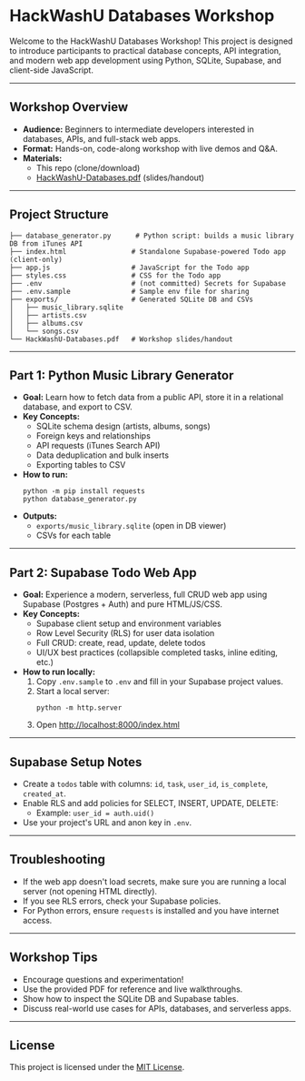 # HackWashU Databases Workshop

Welcome to the HackWashU Databases Workshop! This project is designed to introduce participants to practical database concepts, API integration, and modern web app development using Python, SQLite, Supabase, and client-side JavaScript.

---

## Workshop Overview

- **Audience:** Beginners to intermediate developers interested in databases, APIs, and full-stack web apps.
- **Format:** Hands-on, code-along workshop with live demos and Q&A.
- **Materials:**
  - This repo (clone/download)
  - [HackWashU-Databases.pdf](./HackWashU-Databases.pdf) (slides/handout)

---

## Project Structure

```
├── database_generator.py      # Python script: builds a music library DB from iTunes API
├── index.html                # Standalone Supabase-powered Todo app (client-only)
├── app.js                    # JavaScript for the Todo app
├── styles.css                # CSS for the Todo app
├── .env                      # (not committed) Secrets for Supabase
├── .env.sample               # Sample env file for sharing
├── exports/                  # Generated SQLite DB and CSVs
│   ├── music_library.sqlite
│   ├── artists.csv
│   ├── albums.csv
│   └── songs.csv
└── HackWashU-Databases.pdf   # Workshop slides/handout
```

---

## Part 1: Python Music Library Generator

- **Goal:** Learn how to fetch data from a public API, store it in a relational database, and export to CSV.
- **Key Concepts:**
  - SQLite schema design (artists, albums, songs)
  - Foreign keys and relationships
  - API requests (iTunes Search API)
  - Data deduplication and bulk inserts
  - Exporting tables to CSV
- **How to run:**
  ```pwsh
  python -m pip install requests
  python database_generator.py
  ```
- **Outputs:**
  - `exports/music_library.sqlite` (open in DB viewer)
  - CSVs for each table

---

## Part 2: Supabase Todo Web App

- **Goal:** Experience a modern, serverless, full CRUD web app using Supabase (Postgres + Auth) and pure HTML/JS/CSS.
- **Key Concepts:**
  - Supabase client setup and environment variables
  - Row Level Security (RLS) for user data isolation
  - Full CRUD: create, read, update, delete todos
  - UI/UX best practices (collapsible completed tasks, inline editing, etc.)
- **How to run locally:**
  1. Copy `.env.sample` to `.env` and fill in your Supabase project values.
  2. Start a local server:
     ```pwsh
     python -m http.server
     ```
  3. Open [http://localhost:8000/index.html](http://localhost:8000/index.html)

---

## Supabase Setup Notes

- Create a `todos` table with columns: `id`, `task`, `user_id`, `is_complete`, `created_at`.
- Enable RLS and add policies for SELECT, INSERT, UPDATE, DELETE:
  - Example: `user_id = auth.uid()`
- Use your project's URL and anon key in `.env`.

---

## Troubleshooting

- If the web app doesn't load secrets, make sure you are running a local server (not opening HTML directly).
- If you see RLS errors, check your Supabase policies.
- For Python errors, ensure `requests` is installed and you have internet access.

---

## Workshop Tips

- Encourage questions and experimentation!
- Use the provided PDF for reference and live walkthroughs.
- Show how to inspect the SQLite DB and Supabase tables.
- Discuss real-world use cases for APIs, databases, and serverless apps.

---

## License

This project is licensed under the [MIT License](./LICENSE).
